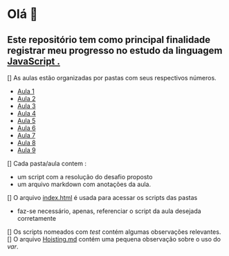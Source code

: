 # Olá 👋

## Este repositório tem como principal finalidade registrar meu progresso no estudo da linguagem [JavaScript .](https://developer.mozilla.org/pt-BR/docs/Web/JavaScript)

[] As aulas estão organizadas por pastas com seus respectivos números.   
  - [Aula 1](./01/)
  - [Aula 2](./02/)
  - [Aula 3](./03/)
  - [Aula 4](./04/)
  - [Aula 5](./05/)
  - [Aula 6](./06/)
  - [Aula 7](./07/)
  - [Aula 8](./08/)
  - [Aula 9](./09/)

[] Cada pasta/aula contem :
  - um script com a resolução do desafio proposto
  - um arquivo markdown com anotações da aula.

[] O arquivo [index.html](./index.html) é usada para acessar os scripts das pastas
  - faz-se necessário, apenas, referenciar o script da aula desejada corretamente

[] Os scripts nomeados com _test_ contém algumas observações relevantes.  
[] O arquivo [Hoisting.md](./Hoisting.md) contém uma pequena observação sobre o uso do _var_.
